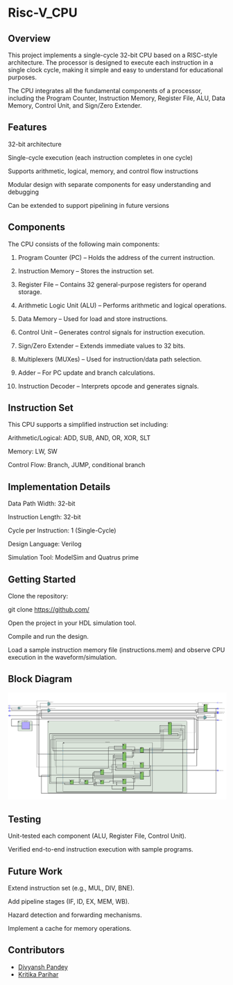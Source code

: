 # Risc-V_CPU
## Overview

This project implements a single-cycle 32-bit CPU based on a RISC-style architecture. The processor is designed to execute each instruction in a single clock cycle, making it simple and easy to understand for educational purposes.

The CPU integrates all the fundamental components of a processor, including the Program Counter, Instruction Memory, Register File, ALU, Data Memory, Control Unit, and Sign/Zero Extender.

## Features

32-bit architecture

Single-cycle execution (each instruction completes in one cycle)

Supports arithmetic, logical, memory, and control flow instructions

Modular design with separate components for easy understanding and debugging

Can be extended to support pipelining in future versions

## Components

The CPU consists of the following main components:

1. Program Counter (PC) – Holds the address of the current instruction.

2. Instruction Memory – Stores the instruction set.

3. Register File – Contains 32 general-purpose registers for operand storage.

4. Arithmetic Logic Unit (ALU) – Performs arithmetic and logical operations.

5. Data Memory – Used for load and store instructions.

6. Control Unit – Generates control signals for instruction execution.

7. Sign/Zero Extender – Extends immediate values to 32 bits.

8. Multiplexers (MUXes) – Used for instruction/data path selection.

9. Adder – For PC update and branch calculations.

10. Instruction Decoder – Interprets opcode and generates signals.

## Instruction Set

This CPU supports a simplified instruction set including:

Arithmetic/Logical: ADD, SUB, AND, OR, XOR, SLT

Memory: LW, SW

Control Flow: Branch, JUMP, conditional branch

## Implementation Details

Data Path Width: 32-bit

Instruction Length: 32-bit

Cycle per Instruction: 1 (Single-Cycle)

Design Language: Verilog

Simulation Tool: ModelSim and Quatrus prime

## Getting Started

Clone the repository:

git clone https://github.com/


Open the project in your HDL simulation tool.

Compile and run the design.

Load a sample instruction memory file (instructions.mem) and observe CPU execution in the waveform/simulation.


## Block Diagram
![BLOCK DIAGRAM](images/block_diagram.png)



## Testing

Unit-tested each component (ALU, Register File, Control Unit).

Verified end-to-end instruction execution with sample programs.

## Future Work

Extend instruction set (e.g., MUL, DIV, BNE).

Add pipeline stages (IF, ID, EX, MEM, WB).

Hazard detection and forwarding mechanisms.

Implement a cache for memory operations.

## Contributors  
- [Divyansh Pandey](https://github.com/roverpandey-stack)  
- [Kritika Parihar](https://github.com/Kritika-Parihar-20234091)  
